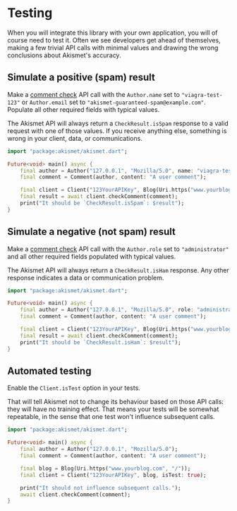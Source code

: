 # Testing
When you will integrate this library with your own application, you will of course need to test it. Often we see developers get ahead of themselves, making a few trivial API calls with minimal values and drawing the wrong conclusions about Akismet's accuracy.

## Simulate a positive (spam) result
Make a [comment check](../features/comment_check.md) API call with the `Author.name` set to `"viagra-test-123"` or `Author.email` set to <code>&quot;akismet-guaranteed-spam&commat;example.com&quot;</code>. Populate all other required fields with typical values.

The Akismet API will always return a `CheckResult.isSpam` response to a valid request with one of those values. If you receive anything else, something is wrong in your client, data, or communications.

```dart
import "package:akismet/akismet.dart";

Future<void> main() async {
	final author = Author("127.0.0.1", "Mozilla/5.0", name: "viagra-test-123");
	final comment = Comment(author, content: "A user comment");

	final client = Client("123YourAPIKey", Blog(Uri.https("www.yourblog.com", "/")));
	final result = await client.checkComment(comment);
	print("It should be `CheckResult.isSpam`: $result");
}
```

## Simulate a negative (not spam) result
Make a [comment check](../features/comment_check.md) API call with the `Author.role` set to `"administrator"` and all other required fields populated with typical values.

The Akismet API will always return a `CheckResult.isHam` response. Any other response indicates a data or communication problem.

```dart
import "package:akismet/akismet.dart";

Future<void> main() async {
	final author = Author("127.0.0.1", "Mozilla/5.0", role: "administrator");
	final comment = Comment(author, content: "A user comment");

	final client = Client("123YourAPIKey", Blog(Uri.https("www.yourblog.com", "/")));
	final result = await client.checkComment(comment);
	print("It should be `CheckResult.isHam`: $result");
}
```

## Automated testing
Enable the `Client.isTest` option in your tests.

That will tell Akismet not to change its behaviour based on those API calls: they will have no training effect. That means your tests will be somewhat repeatable, in the sense that one test won't influence subsequent calls.

```dart
import "package:akismet/akismet.dart";

Future<void> main() async {
	final author = Author("127.0.0.1", "Mozilla/5.0");
	final comment = Comment(author, content: "A user comment");

	final blog = Blog(Uri.https("www.yourblog.com", "/"));
	final client = Client("123YourAPIKey", blog, isTest: true);

	print("It should not influence subsequent calls.");
	await client.checkComment(comment);
}
```
